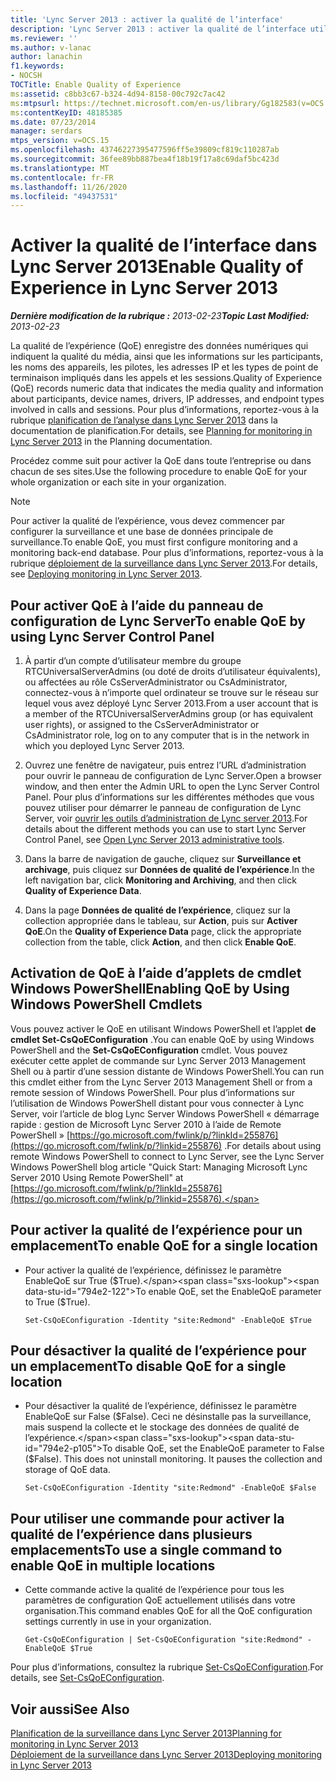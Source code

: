 ```yaml
---
title: 'Lync Server 2013 : activer la qualité de l’interface'
description: 'Lync Server 2013 : activer la qualité de l’interface utilisateur.'
ms.reviewer: ''
ms.author: v-lanac
author: lanachin
f1.keywords:
- NOCSH
TOCTitle: Enable Quality of Experience
ms:assetid: c8bb3c67-b324-4d94-8158-00c792c7ac42
ms:mtpsurl: https://technet.microsoft.com/en-us/library/Gg182583(v=OCS.15)
ms:contentKeyID: 48185385
ms.date: 07/23/2014
manager: serdars
mtps_version: v=OCS.15
ms.openlocfilehash: 43746227395477596ff5e39809cf819c110287ab
ms.sourcegitcommit: 36fee89bb887bea4f18b19f17a8c69daf5bc423d
ms.translationtype: MT
ms.contentlocale: fr-FR
ms.lasthandoff: 11/26/2020
ms.locfileid: "49437531"
---
```

# <a name="enable-quality-of-experience-in-lync-server-2013"></a><span data-ttu-id="794e2-103">Activer la qualité de l’interface dans Lync Server 2013</span><span class="sxs-lookup"><span data-stu-id="794e2-103">Enable Quality of Experience in Lync Server 2013</span></span>

<div data-xmlns="http://www.w3.org/1999/xhtml">

<div class="topic" data-xmlns="http://www.w3.org/1999/xhtml" data-msxsl="urn:schemas-microsoft-com:xslt" data-cs="https://msdn.microsoft.com/">

<div data-asp="https://msdn2.microsoft.com/asp">



</div>

<div id="mainSection">

<div id="mainBody"><span data-ttu-id="794e2-104">

<span> </span></span><span class="sxs-lookup"><span data-stu-id="794e2-104">

<span> </span></span></span>

<span data-ttu-id="794e2-105">_**Dernière modification de la rubrique :** 2013-02-23_</span><span class="sxs-lookup"><span data-stu-id="794e2-105">_**Topic Last Modified:** 2013-02-23_</span></span>

<span data-ttu-id="794e2-106">La qualité de l’expérience (QoE) enregistre des données numériques qui indiquent la qualité du média, ainsi que les informations sur les participants, les noms des appareils, les pilotes, les adresses IP et les types de point de terminaison impliqués dans les appels et les sessions.</span><span class="sxs-lookup"><span data-stu-id="794e2-106">Quality of Experience (QoE) records numeric data that indicates the media quality and information about participants, device names, drivers, IP addresses, and endpoint types involved in calls and sessions.</span></span> <span data-ttu-id="794e2-107">Pour plus d’informations, reportez-vous à la rubrique [planification de l’analyse dans Lync Server 2013](lync-server-2013-planning-for-monitoring.md) dans la documentation de planification.</span><span class="sxs-lookup"><span data-stu-id="794e2-107">For details, see [Planning for monitoring in Lync Server 2013](lync-server-2013-planning-for-monitoring.md) in the Planning documentation.</span></span>

<span data-ttu-id="794e2-108">Procédez comme suit pour activer la QoE dans toute l’entreprise ou dans chacun de ses sites.</span><span class="sxs-lookup"><span data-stu-id="794e2-108">Use the following procedure to enable QoE for your whole organization or each site in your organization.</span></span>

<div>


> [!NOTE]  
> <span data-ttu-id="794e2-109">Pour activer la qualité de l’expérience, vous devez commencer par configurer la surveillance et une base de données principale de surveillance.</span><span class="sxs-lookup"><span data-stu-id="794e2-109">To enable QoE, you must first configure monitoring and a monitoring back-end database.</span></span> <span data-ttu-id="794e2-110">Pour plus d’informations, reportez-vous à la rubrique <A href="lync-server-2013-deploying-monitoring.md">déploiement de la surveillance dans Lync Server 2013</A>.</span><span class="sxs-lookup"><span data-stu-id="794e2-110">For details, see <A href="lync-server-2013-deploying-monitoring.md">Deploying monitoring in Lync Server 2013</A>.</span></span>



</div>

<div>

## <a name="to-enable-qoe-by-using-lync-server-control-panel"></a><span data-ttu-id="794e2-111">Pour activer QoE à l’aide du panneau de configuration de Lync Server</span><span class="sxs-lookup"><span data-stu-id="794e2-111">To enable QoE by using Lync Server Control Panel</span></span>

1.  <span data-ttu-id="794e2-112">À partir d’un compte d’utilisateur membre du groupe RTCUniversalServerAdmins (ou doté de droits d’utilisateur équivalents), ou affectées au rôle CsServerAdministrator ou CsAdministrator, connectez-vous à n’importe quel ordinateur se trouve sur le réseau sur lequel vous avez déployé Lync Server 2013.</span><span class="sxs-lookup"><span data-stu-id="794e2-112">From a user account that is a member of the RTCUniversalServerAdmins group (or has equivalent user rights), or assigned to the CsServerAdministrator or CsAdministrator role, log on to any computer that is in the network in which you deployed Lync Server 2013.</span></span>

2.  <span data-ttu-id="794e2-113">Ouvrez une fenêtre de navigateur, puis entrez l’URL d’administration pour ouvrir le panneau de configuration de Lync Server.</span><span class="sxs-lookup"><span data-stu-id="794e2-113">Open a browser window, and then enter the Admin URL to open the Lync Server Control Panel.</span></span> <span data-ttu-id="794e2-114">Pour plus d’informations sur les différentes méthodes que vous pouvez utiliser pour démarrer le panneau de configuration de Lync Server, voir [ouvrir les outils d’administration de Lync server 2013](lync-server-2013-open-lync-server-administrative-tools.md).</span><span class="sxs-lookup"><span data-stu-id="794e2-114">For details about the different methods you can use to start Lync Server Control Panel, see [Open Lync Server 2013 administrative tools](lync-server-2013-open-lync-server-administrative-tools.md).</span></span>

3.  <span data-ttu-id="794e2-115">Dans la barre de navigation de gauche, cliquez sur **Surveillance et archivage**, puis cliquez sur **Données de qualité de l’expérience**.</span><span class="sxs-lookup"><span data-stu-id="794e2-115">In the left navigation bar, click **Monitoring and Archiving**, and then click **Quality of Experience Data**.</span></span>

4.  <span data-ttu-id="794e2-116">Dans la page **Données de qualité de l’expérience**, cliquez sur la collection appropriée dans le tableau, sur **Action**, puis sur **Activer QoE**.</span><span class="sxs-lookup"><span data-stu-id="794e2-116">On the **Quality of Experience Data** page, click the appropriate collection from the table, click **Action**, and then click **Enable QoE**.</span></span>

</div>

<div>

## <a name="enabling-qoe-by-using-windows-powershell-cmdlets"></a><span data-ttu-id="794e2-117">Activation de QoE à l’aide d’applets de cmdlet Windows PowerShell</span><span class="sxs-lookup"><span data-stu-id="794e2-117">Enabling QoE by Using Windows PowerShell Cmdlets</span></span>

<span data-ttu-id="794e2-118">Vous pouvez activer le QoE en utilisant Windows PowerShell et l’applet **de cmdlet Set-CsQoEConfiguration** .</span><span class="sxs-lookup"><span data-stu-id="794e2-118">You can enable QoE by using Windows PowerShell and the **Set-CsQoEConfiguration** cmdlet.</span></span> <span data-ttu-id="794e2-119">Vous pouvez exécuter cette applet de commande sur Lync Server 2013 Management Shell ou à partir d’une session distante de Windows PowerShell.</span><span class="sxs-lookup"><span data-stu-id="794e2-119">You can run this cmdlet either from the Lync Server 2013 Management Shell or from a remote session of Windows PowerShell.</span></span> <span data-ttu-id="794e2-120">Pour plus d’informations sur l’utilisation de Windows PowerShell distant pour vous connecter à Lync Server, voir l’article de blog Lync Server Windows PowerShell « démarrage rapide : gestion de Microsoft Lync Server 2010 à l’aide de Remote PowerShell » [https://go.microsoft.com/fwlink/p/?linkId=255876](https://go.microsoft.com/fwlink/p/?linkid=255876) .</span><span class="sxs-lookup"><span data-stu-id="794e2-120">For details about using remote Windows PowerShell to connect to Lync Server, see the Lync Server Windows PowerShell blog article "Quick Start: Managing Microsoft Lync Server 2010 Using Remote PowerShell" at [https://go.microsoft.com/fwlink/p/?linkId=255876](https://go.microsoft.com/fwlink/p/?linkid=255876).</span></span>

<div>

## <a name="to-enable-qoe-for-a-single-location"></a><span data-ttu-id="794e2-121">Pour activer la qualité de l’expérience pour un emplacement</span><span class="sxs-lookup"><span data-stu-id="794e2-121">To enable QoE for a single location</span></span>

  - <span data-ttu-id="794e2-122">Pour activer la qualité de l’expérience, définissez le paramètre EnableQoE sur True ($True).</span><span class="sxs-lookup"><span data-stu-id="794e2-122">To enable QoE, set the EnableQoE parameter to True ($True).</span></span>
    
        Set-CsQoEConfiguration -Identity "site:Redmond" -EnableQoE $True

</div>

<div>

## <a name="to-disable-qoe-for-a-single-location"></a><span data-ttu-id="794e2-123">Pour désactiver la qualité de l’expérience pour un emplacement</span><span class="sxs-lookup"><span data-stu-id="794e2-123">To disable QoE for a single location</span></span>

  - <span data-ttu-id="794e2-p105">Pour désactiver la qualité de l’expérience, définissez le paramètre EnableQoE sur False ($False). Ceci ne désinstalle pas la surveillance, mais suspend la collecte et le stockage des données de qualité de l’expérience.</span><span class="sxs-lookup"><span data-stu-id="794e2-p105">To disable QoE, set the EnableQoE parameter to False ($False). This does not uninstall monitoring. It pauses the collection and storage of QoE data.</span></span>
    
        Set-CsQoEConfiguration -Identity "site:Redmond" -EnableQoE $False

</div>

<div>

## <a name="to-use-a-single-command-to-enable-qoe-in-multiple-locations"></a><span data-ttu-id="794e2-127">Pour utiliser une commande pour activer la qualité de l’expérience dans plusieurs emplacements</span><span class="sxs-lookup"><span data-stu-id="794e2-127">To use a single command to enable QoE in multiple locations</span></span>

  - <span data-ttu-id="794e2-128">Cette commande active la qualité de l’expérience pour tous les paramètres de configuration QoE actuellement utilisés dans votre organisation.</span><span class="sxs-lookup"><span data-stu-id="794e2-128">This command enables QoE for all the QoE configuration settings currently in use in your organization.</span></span>
    
        Get-CsQoEConfiguration | Set-CsQoEConfiguration "site:Redmond" -EnableQoE $True

</div>

<span data-ttu-id="794e2-129">Pour plus d’informations, consultez la rubrique [Set-CsQoEConfiguration](https://docs.microsoft.com/powershell/module/skype/Set-CsQoEConfiguration).</span><span class="sxs-lookup"><span data-stu-id="794e2-129">For details, see [Set-CsQoEConfiguration](https://docs.microsoft.com/powershell/module/skype/Set-CsQoEConfiguration).</span></span>

</div>

<div>

## <a name="see-also"></a><span data-ttu-id="794e2-130">Voir aussi</span><span class="sxs-lookup"><span data-stu-id="794e2-130">See Also</span></span>


[<span data-ttu-id="794e2-131">Planification de la surveillance dans Lync Server 2013</span><span class="sxs-lookup"><span data-stu-id="794e2-131">Planning for monitoring in Lync Server 2013</span></span>](lync-server-2013-planning-for-monitoring.md)  
[<span data-ttu-id="794e2-132">Déploiement de la surveillance dans Lync Server 2013</span><span class="sxs-lookup"><span data-stu-id="794e2-132">Deploying monitoring in Lync Server 2013</span></span>](lync-server-2013-deploying-monitoring.md)  
  

<span data-ttu-id="794e2-133"></div>

</div>

<span> </span>

</div>

</div>

</span><span class="sxs-lookup"><span data-stu-id="794e2-133"></div>

</div>

<span> </span>

</div>

</div>

</span></span></div>

